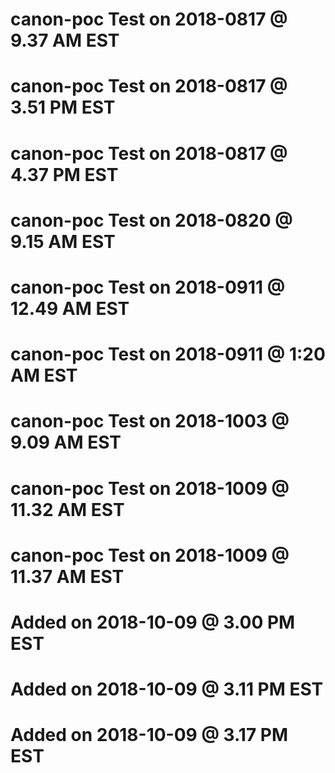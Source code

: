 # canon-poc Test on 2018-0817 @  9.37 AM EST
# canon-poc Test on 2018-0817 @  3.51 PM EST
# canon-poc Test on 2018-0817 @  4.37 PM EST
# canon-poc Test on 2018-0820 @  9.15 AM EST
# canon-poc Test on 2018-0911 @ 12.49 AM EST
# canon-poc Test on 2018-0911 @   1:20 AM EST
# canon-poc Test on 2018-1003 @ 9.09 AM EST
# canon-poc Test on 2018-1009 @ 11.32 AM EST
# canon-poc Test on 2018-1009 @ 11.37 AM EST
# Added on 2018-10-09 @ 3.00 PM EST
# Added on 2018-10-09 @ 3.11 PM EST
# Added on 2018-10-09 @ 3.17 PM EST
